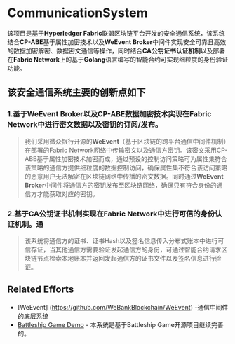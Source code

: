# CommunicationSystem

该项目是基于**Hyperledger Fabric**联盟区块链平台开发的安全通信系统，该系统结合**CP-ABE**基于属性加密技术以及**WeEvent Broker**中间件实现安全可靠且高效的数据加密解密、数据密文通信等操作，同时结合**CA公钥证书认证机制**以及部署在**Fabric Network**上的基于**Golang**语言编写的智能合约可实现细粒度的身份验证功能。


## 该安全通信系统主要的创新点如下
  ### 1.基于WeEvent Broker以及CP-ABE数据加密技术实现在Fabric Network中进行密文数据以及密钥的订阅/发布。
  >我们采用微众银行开源的**WeEvent**（基于区块链的跨平台通信中间件机制）在部署的Fabric Network网络中传输密文以及通信方密钥。该密文采用CP-ABE基于属性加密技术加密而成，通过预设的控制访问策略可为属性集符合该策略的通信方提供细粒度的数据控制访问，确保属性集不符合该访问策略的恶意用户无法解密在区块链网络中传播的密文数据。同时通过**WeEvent Broker**中间件将通信方的密钥发布至区块链网络，确保只有符合身份的通信方才能获取对应的密钥。
  
  ### 2.基于CA公钥证书机制实现在Fabric Network中进行可信的身份认证机制。通
  >该系统将通信方的证书、证书Hash以及签名信息传入分布式账本中进行可信存证，当其他通信方需要验证发起通信方的身份，可通过智能合约请求区块链节点检索本地账本并返回发起通信方的证书文件以及签名信息进行验证。



## Related Efforts
- [WeEvent] (https://github.com/WeBankBlockchain/WeEvent) \-通信中间件的底层系统
- [Battleship Game Demo](https://liangyihuai.blog.csdn.net/article/details/116459829) \- 本系统是基于Battleship Game开源项目继续完善的。
